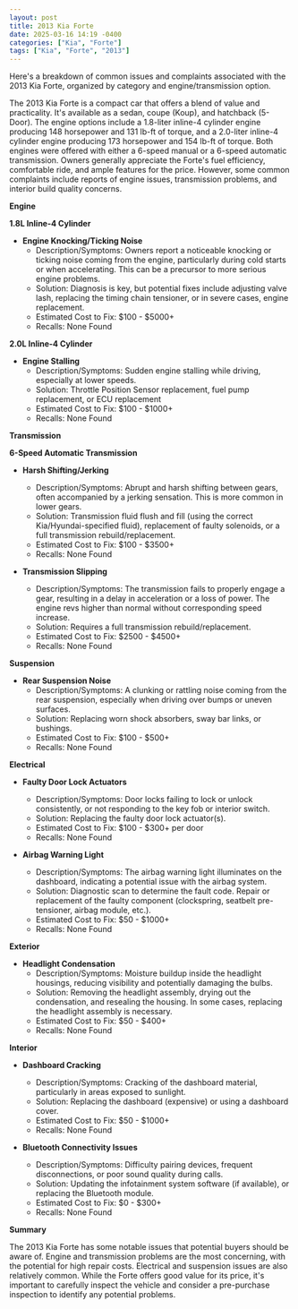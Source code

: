 ```yaml
---
layout: post
title: 2013 Kia Forte
date: 2025-03-16 14:19 -0400
categories: ["Kia", "Forte"]
tags: ["Kia", "Forte", "2013"]
---
```

Here's a breakdown of common issues and complaints associated with the 2013 Kia Forte, organized by category and engine/transmission option.

The 2013 Kia Forte is a compact car that offers a blend of value and practicality. It's available as a sedan, coupe (Koup), and hatchback (5-Door). The engine options include a 1.8-liter inline-4 cylinder engine producing 148 horsepower and 131 lb-ft of torque, and a 2.0-liter inline-4 cylinder engine producing 173 horsepower and 154 lb-ft of torque. Both engines were offered with either a 6-speed manual or a 6-speed automatic transmission. Owners generally appreciate the Forte's fuel efficiency, comfortable ride, and ample features for the price. However, some common complaints include reports of engine issues, transmission problems, and interior build quality concerns.

**Engine**

**1.8L Inline-4 Cylinder**

*   **Engine Knocking/Ticking Noise**
    *   Description/Symptoms: Owners report a noticeable knocking or ticking noise coming from the engine, particularly during cold starts or when accelerating. This can be a precursor to more serious engine problems.
    *   Solution: Diagnosis is key, but potential fixes include adjusting valve lash, replacing the timing chain tensioner, or in severe cases, engine replacement.
    *   Estimated Cost to Fix: $100 - $5000+
    *   Recalls: None Found

**2.0L Inline-4 Cylinder**

*   **Engine Stalling**
    *   Description/Symptoms: Sudden engine stalling while driving, especially at lower speeds.
    *   Solution: Throttle Position Sensor replacement, fuel pump replacement, or ECU replacement
    *   Estimated Cost to Fix: $100 - $1000+
    *   Recalls: None Found

**Transmission**

**6-Speed Automatic Transmission**

*   **Harsh Shifting/Jerking**
    *   Description/Symptoms: Abrupt and harsh shifting between gears, often accompanied by a jerking sensation. This is more common in lower gears.
    *   Solution: Transmission fluid flush and fill (using the correct Kia/Hyundai-specified fluid), replacement of faulty solenoids, or a full transmission rebuild/replacement.
    *   Estimated Cost to Fix: $100 - $3500+
    *   Recalls: None Found

*   **Transmission Slipping**
    *   Description/Symptoms: The transmission fails to properly engage a gear, resulting in a delay in acceleration or a loss of power. The engine revs higher than normal without corresponding speed increase.
    *   Solution: Requires a full transmission rebuild/replacement.
    *   Estimated Cost to Fix: $2500 - $4500+
    *   Recalls: None Found

**Suspension**

*   **Rear Suspension Noise**
    *   Description/Symptoms: A clunking or rattling noise coming from the rear suspension, especially when driving over bumps or uneven surfaces.
    *   Solution: Replacing worn shock absorbers, sway bar links, or bushings.
    *   Estimated Cost to Fix: $100 - $500+
    *   Recalls: None Found

**Electrical**

*   **Faulty Door Lock Actuators**
    *   Description/Symptoms: Door locks failing to lock or unlock consistently, or not responding to the key fob or interior switch.
    *   Solution: Replacing the faulty door lock actuator(s).
    *   Estimated Cost to Fix: $100 - $300+ per door
    *   Recalls: None Found

*   **Airbag Warning Light**
    *   Description/Symptoms: The airbag warning light illuminates on the dashboard, indicating a potential issue with the airbag system.
    *   Solution: Diagnostic scan to determine the fault code. Repair or replacement of the faulty component (clockspring, seatbelt pre-tensioner, airbag module, etc.).
    *   Estimated Cost to Fix: $50 - $1000+
    *   Recalls: None Found

**Exterior**

*   **Headlight Condensation**
    *   Description/Symptoms: Moisture buildup inside the headlight housings, reducing visibility and potentially damaging the bulbs.
    *   Solution: Removing the headlight assembly, drying out the condensation, and resealing the housing. In some cases, replacing the headlight assembly is necessary.
    *   Estimated Cost to Fix: $50 - $400+
    *   Recalls: None Found

**Interior**

*   **Dashboard Cracking**
    *   Description/Symptoms: Cracking of the dashboard material, particularly in areas exposed to sunlight.
    *   Solution: Replacing the dashboard (expensive) or using a dashboard cover.
    *   Estimated Cost to Fix: $50 - $1000+
    *   Recalls: None Found

*   **Bluetooth Connectivity Issues**
    *   Description/Symptoms: Difficulty pairing devices, frequent disconnections, or poor sound quality during calls.
    *   Solution: Updating the infotainment system software (if available), or replacing the Bluetooth module.
    *   Estimated Cost to Fix: $0 - $300+
    *   Recalls: None Found

**Summary**

The 2013 Kia Forte has some notable issues that potential buyers should be aware of. Engine and transmission problems are the most concerning, with the potential for high repair costs. Electrical and suspension issues are also relatively common. While the Forte offers good value for its price, it's important to carefully inspect the vehicle and consider a pre-purchase inspection to identify any potential problems.

